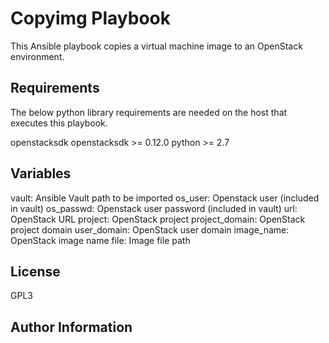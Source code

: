Copyimg Playbook
================

This Ansible playbook copies a virtual machine image
to an OpenStack environment.

Requirements
------------

The below python library requirements are needed on the host that executes this playbook.

openstacksdk
openstacksdk >= 0.12.0
python >= 2.7

Variables
--------------

vault: Ansible Vault path to be imported
os_user: Openstack user (included in vault)
os_passwd: Openstack user password (included in vault)
url: OpenStack URL
project: OpenStack project
project_domain: OpenStack project domain
user_domain: OpenStack user domain 
image_name: OpenStack image name
file: Image file path

License
-------

GPL3

Author Information
------------------

